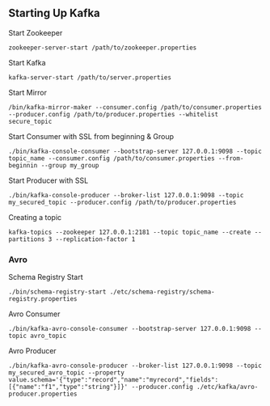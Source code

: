 ## Starting Up Kafka

Start Zookeeper
```
zookeeper-server-start /path/to/zookeeper.properties
```

Start Kafka
```
kafka-server-start /path/to/server.properties
```

Start Mirror
```
/bin/kafka-mirror-maker --consumer.config /path/to/consumer.properties --producer.config /path/to/producer.properties --whitelist secure_topic
```

Start Consumer with SSL from beginning & Group
```
./bin/kafka-console-consumer --bootstrap-server 127.0.0.1:9098 --topic topic_name --consumer.config /path/to/consumer.properties --from-beginnin --group my_group
```

Start Producer with SSL
```
./bin/kafka-console-producer --broker-list 127.0.0.1:9098 --topic my_secured_topic --producer.config /path/to/producer.properties
```

Creating a topic
```
kafka-topics --zookeeper 127.0.0.1:2181 --topic topic_name --create --partitions 3 --replication-factor 1
```


### Avro
Schema Registry Start
```
./bin/schema-registry-start ./etc/schema-registry/schema-registry.properties
```

Avro Consumer
```
./bin/kafka-avro-console-consumer --bootstrap-server 127.0.0.1:9098 --topic avro_topic
```

Avro Producer
```
./bin/kafka-avro-console-producer --broker-list 127.0.0.1:9098 --topic my_secured_avro_topic --property value.schema='{"type":"record","name":"myrecord","fields":[{"name":"f1","type":"string"}]}' --producer.config ./etc/kafka/avro-producer.properties
```